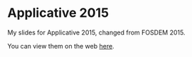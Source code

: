 # Applicative 2015

My slides for Applicative 2015, changed from FOSDEM 2015.

You can view them on the web [here](http://steveklabnik.github.io/applicative2015).
